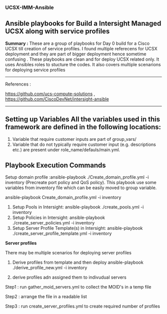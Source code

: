 ### UCSX-IMM-Ansible

Ansible playbooks for Build a Intersight Managed UCSX along with service profiles
-------------



**Summary :** These are a group of playbooks for Day 0 build for a Cisco UCSX till creation of service profiles. I found multiple referecens for UCSX deployment and they are part of bigger deployment hence sometime confusing . These playbooks are clean and for deploy UCSX related only. It uses Ansibles roles to stucture the codes. It also covers multiple scenarions for deploying service profiles

-----



References :

https://github.com/ucs-compute-solutions
, https://github.com/CiscoDevNet/intersight-ansible

-----------------



**Setting up Variables All the variables used in this framework are defined in the following locations:**
-----------------



1. Variable that require customer inputs are part of group_vars/ 
2. Variable that do not typically require customer input (e.g. descriptions etc.) are present under role_name/defauls/main.yml.

**Playbook Execution Commands**
-----------------
Setup domain profile :ansible-playbook ./Create_domain_profile.yml -i inventory  (Precreate port policy and QoS policy). This playbook use some variables from inventory file which can be easily moved to group variable. 

ansible-playbook Create_domain_profile.yml -i inventory

1. Setup Pools in Intersight: ansible-playbook ./create_pools.yml -i inventory 
2. Setup Policies in Intersight: ansible-playbook ./create_server_policies.yml -i inventory 
3. Setup Server Profile Template(s) in Intersight: ansible-playbook ./create_server_profile_template.yml -i inventory



**Server profiles**

There may be multiple scenarios for deploying server profiles 

1) Derive profiles from template and then deploy 
ansible-playbook ./derive_profile_new.yml -i inventory

2) derive profiles adn assigned them to indivudual servers
   
  Step1 :  run  gather_moid_servers.yml to collect the MOID's in a temp file 
  
  Step2 : arrange the file in a readable list
  
  Step3 : run create_server_profiles.yml to create required number of profiles
